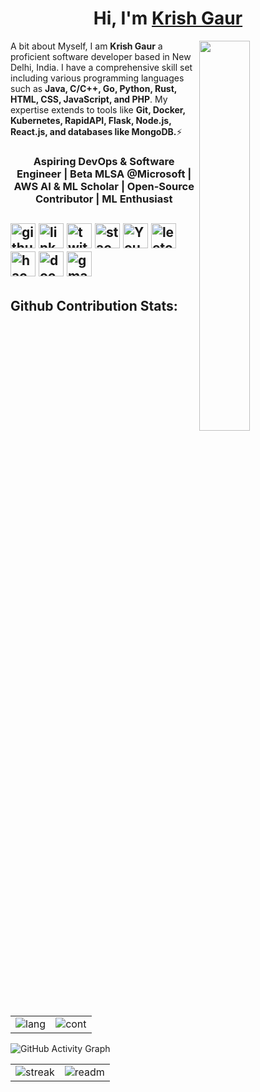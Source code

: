 <h1 align="center" >Hi, I'm <a href="https://www.linkedin.com/in/thatonekrish/" target="_blank"> Krish Gaur </a></h1>
<img width="40%" align="right"   src="https://github.com/SauravMukherjee44/SauravMukherjee44/blob/03193437b82d681c9caa24657c4ebec746dc628f/workbench.svg">


A bit about Myself, I am <b>Krish Gaur</b> a proficient software developer based in New Delhi, India. I have a comprehensive skill set including various programming languages such as <b>Java, C/C++, Go, Python, Rust, HTML, CSS, JavaScript, and PHP</b>. My expertise extends to tools like <b>Git, Docker, Kubernetes, RapidAPI, Flask, Node.js, React.js, and databases like MongoDB.</b>⚡

<h3 align="center">Aspiring DevOps & Software Engineer | Beta MLSA @Microsoft | AWS AI & ML Scholar | Open-Source Contributor | ML Enthusiast </h3>



[<img src='https://cdn.jsdelivr.net/npm/simple-icons@3.0.1/icons/github.svg' alt='github' height='40'>](https://github.com/KrishGaur1354) [<img src='https://cdn.jsdelivr.net/npm/simple-icons@3.0.1/icons/linkedin.svg' alt='linkedin' height='40'>](https://www.linkedin.com/in/thatonekrish/)    [<img src='https://cdn.jsdelivr.net/npm/simple-icons@3.0.1/icons/twitter.svg' alt='twitter' height='40'>](https://twitter.com/ThatOneKrish)  [<img src='https://cdn.jsdelivr.net/npm/simple-icons@3.0.1/icons/stackoverflow.svg' alt='stackoverflow' height='40'>](https://stackoverflow.com/users/https://stackoverflow.com/users/19863652/thatonekrish)  [<img src='https://cdn.jsdelivr.net/npm/simple-icons@3.0.1/icons/youtube.svg' alt='YouTube' height='40'>](https://www.youtube.com/channel/ThatOneFormula)  [<img src='https://cdn.jsdelivr.net/npm/simple-icons@3.0.1/icons/leetcode.svg' alt='leetcode' height='40'>](https://leetcode.com/KrishGaur1354/)  [<img src='https://cdn.jsdelivr.net/npm/simple-icons@3.0.1/icons/hackerrank.svg' alt='hackerrank' height='40'>](https://www.hackerrank.com/csrealracing13d)  [<img src='https://cdn.jsdelivr.net/npm/simple-icons@3.0.1/icons/docker.svg' alt='docker' height='40'>](https://hub.docker.com/u/thatoneformula)  [<img src='https://cdn.jsdelivr.net/npm/simple-icons@3.0.1/icons/gmail.svg' alt='gmail' height='40'>](krishgaur13@gmail.com)  
---

## Github Contribution Stats:
<table>
 <tr>
<td><img src="https://github-readme-streak-stats.herokuapp.com/?user=KrishGaur1354&theme=react" alt="lang" />
 <td><img src="https://github-readme-stats.vercel.app/api?username=krishgaur1354&show_icons=true&theme=react" alt="cont" /></td>
</table>

![GitHub Activity Graph](https://github-readme-activity-graph.vercel.app/graph?username=KrishGaur1354&theme=react)
<table align="center">
 <tr>
<td><img src="https://github-readme-stats.vercel.app/api/top-langs/?username=krishgaur1354&layout=compact&theme=react" alt="streak" />
 <td><img src="https://github-readme-stats.vercel.app/api/pin/?username=cropsync&show_owner=cropsync&repo=CropSync&theme=react" alt="readm" /> </td>
</table>
